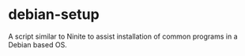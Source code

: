 # debian-setup
A script similar to Ninite to assist installation of common programs in a Debian based OS.
